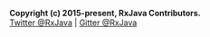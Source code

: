 **Copyright (c) 2015-present, RxJava Contributors.**  
[Twitter @RxJava](https://twitter.com/#!/RxJava) | [Gitter @RxJava](https://gitter.im/ReactiveX/RxJava)
